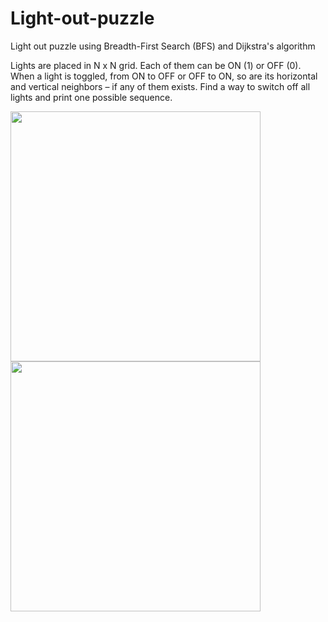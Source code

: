 # Light-out-puzzle
Light out puzzle using Breadth-First Search (BFS) and Dijkstra's algorithm

Lights are placed in N x N grid. Each of them can be ON (1) or OFF (0). When a light is toggled, from ON to
OFF or OFF to ON, so are its horizontal and vertical neighbors – if any of them exists. Find a way to switch off
all lights and print one possible sequence.

<img src="https://user-images.githubusercontent.com/95932835/145947302-c92ddfd2-a4fc-428e-aa28-3063095837f0.png" width="400"> 
<img src="https://user-images.githubusercontent.com/95932835/145948099-fc738506-8a6d-4306-9399-587deba389e9.png"
width="400"> 
